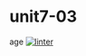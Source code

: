# unit7-03
age
[![linter](https://github.com/Solomontesfaye2/unit7-03/workflows/linter/badge.svg)](https://github.com/marketplace/actions/super-linter)     
